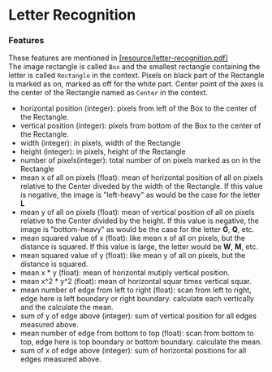 # Letter Recognition

### Features
These features are mentioned in [[resource/letter-recognition.pdf]](https://github.com/linghuazaii/letter-recognition/blob/master/resource/letter-recognition.pdf)  
The image rectangle is called `Box` and the smallest rectangle containing the letter is called `Rectangle` in the context. Pixels on black part of the Rectangle is marked as on, marked as off for the white part. Center point of the axes is the center of the Rectangle named as `Center` in the context.  
 - horizontal position (integer):  pixels from left of the Box to the center of the Rectangle.  
 - vertical position (integer): pixels from bottom of the Box to the center of the Rectangle.  
 - width (integer): in pixels, width of the Rectangle  
 - height (integer): in pixels, height of the Rectangle  
 - number of pixels(integer): total number of on pixels marked as on in the Rectangle
 - mean x of all on pixels (float): mean of horizontal position of all on pixels relative to the Center diveded by the width of the Rectangle. If this value is negative, the image is "left-heavy" as would be the case for the letter **L**  
 - mean y of all on pixels (float): mean of vertical position of all on pixels relative to the Center divided by the height. If this value is negative, the image is "bottom-heavy" as would be the case for the letter **G**, **Q**, etc.  
 - mean squared value of x (float): like mean x of all on pixels, but the distance is squared. If this value is large, the letter would be **W**, **M**, etc.  
 - mean squared value of y (float): like mean y of all on pixels, but the distance is squared.
 - mean x * y (float): mean of horizontal mutiply vertical position.
 - mean x^2 * y^2 (float): mean of horizontal squar times vertical squar.
 - mean number of edge from left to right (float): scan from left to right, edge here is left boundary or right boundary. calculate each vertically and the calculate the mean.
 - sum of y of edge above (integer): sum of vertical position for all edges measured above.
 - mean number of edge from bottom to top (float): scan from bottom to top, edge here is top boundary or bottom boundary. calculate the mean.
 - sum of x of edge above (integer): sum of horizontal positions for all edges measured above.
